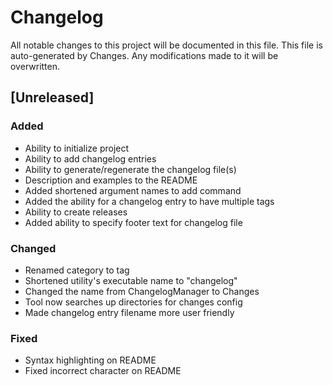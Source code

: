 # Changelog
All notable changes to this project will be documented in this file.
This file is auto-generated by Changes. Any modifications made to it will be overwritten.


## [Unreleased]
### Added
- Ability to initialize project
- Ability to add changelog entries
- Ability to generate/regenerate the changelog file(s)
- Description and examples to the README
- Added shortened argument names to add command
- Added the ability for a changelog entry to have multiple tags
- Ability to create releases
- Added ability to specify footer text for changelog file

### Changed
- Renamed category to tag
- Shortened utility's executable name to "changelog"
- Changed the name from ChangelogManager to Changes
- Tool now searches up directories for changes config
- Made changelog entry filename more user friendly

### Fixed
- Syntax highlighting on README
- Fixed incorrect character on README
